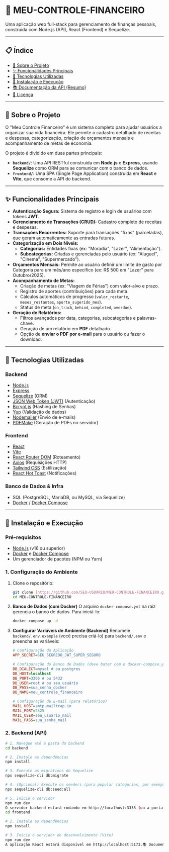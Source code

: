 # 🚀 MEU-CONTROLE-FINANCEIRO

Uma aplicação web full-stack para gerenciamento de finanças pessoais, construída com Node.js (API), React (Frontend) e Sequelize.

---

## 📋 Índice

* [🎯 Sobre o Projeto](#-sobre-o-projeto)
* [✨ Funcionalidades Principais](#-funcionalidades-principais)
* [🚀 Tecnologias Utilizadas](#-tecnologias-utilizadas)
* [🔧 Instalação e Execução](#-instalação-e-execução)
* [📚 Documentação da API (Resumo)](#-documentação-da-api-resumo)
* [📄 Licença](#-licença)

---

## 🎯 Sobre o Projeto

O "Meu Controle Financeiro" é um sistema completo para ajudar usuários a organizar sua vida financeira. Ele permite o cadastro detalhado de receitas e despesas, categorização, criação de orçamentos mensais e acompanhamento de metas de economia.

O projeto é dividido em duas partes principais:

* **`backend/`**: Uma API RESTful construída em **Node.js** e **Express**, usando **Sequelize** como ORM para se comunicar com o banco de dados.
* **`frontend/`**: Uma SPA (Single Page Application) construída em **React** e **Vite**, que consome a API do backend.

---

## ✨ Funcionalidades Principais

* **Autenticação Segura:** Sistema de registro e login de usuários com tokens **JWT**.
* **Gerenciamento de Transações (CRUD):** Cadastro completo de receitas e despesas.
* **Transações Recorrentes:** Suporte para transações "fixas" (parceladas), que geram automaticamente as entradas futuras.
* **Categorização em Dois Níveis:**
    * **Categorias:** Entidades fixas (ex: "Moradia", "Lazer", "Alimentação").
    * **Subcategorias:** Criadas e gerenciadas pelo usuário (ex: "Aluguel", "Cinema", "Supermercado").
* **Orçamentos Mensais:** Permite ao usuário definir um limite de gasto por Categoria para um mês/ano específico (ex: R$ 500 em "Lazer" para Outubro/2025).
* **Acompanhamento de Metas:**
    * Criação de metas (ex: "Viagem de Férias") com valor-alvo e prazo.
    * Registro de aportes (contribuições) para cada meta.
    * Cálculos automáticos de progresso (`valor_restante`, `meses_restantes`, `aporte_sugerido_mes`).
    * Status de meta (`on_track`, `behind`, `completed`, `overdue`).
* **Geração de Relatórios:**
    * Filtros avançados por data, categorias, subcategorias e palavras-chave.
    * Geração de um relatório em **PDF** detalhado.
    * Opção de **enviar o PDF por e-mail** para o usuário ou fazer o download.

---

## 🚀 Tecnologias Utilizadas

### Backend
* [Node.js](https://nodejs.org/)
* [Express](https://expressjs.com/)
* [Sequelize](https://sequelize.org/) (ORM)
* [JSON Web Token (JWT)](https://jwt.io/) (Autenticação)
* [Bcrypt.js](https://github.com/kelektiv/bcrypt.js) (Hashing de Senhas)
* [Yup](https://github.com/jquense/yup) (Validação de dados)
* [Nodemailer](https://nodemailer.com/) (Envio de e-mails)
* [PDFMake](https://pdfmake.github.io/) (Geração de PDFs no servidor)

### Frontend
* [React](https://reactjs.org/)
* [Vite](https://vitejs.dev/)
* [React Router DOM](https://reactrouter.com/) (Roteamento)
* [Axios](https://axios-http.com/) (Requisições HTTP)
* [Tailwind CSS](https://tailwindcss.com/) (Estilização)
* [React Hot Toast](https://react-hot-toast.com/) (Notificações)

### Banco de Dados & Infra
* SQL (PostgreSQL, MariaDB, ou MySQL, via Sequelize)
* [Docker](https://www.docker.com/) / [Docker Compose](https://docs.docker.com/compose/)

---

## 🔧 Instalação e Execução

### Pré-requisitos

* [Node.js](https://nodejs.org/en/) (v16 ou superior)
* [Docker](https://www.docker.com/get-started) e [Docker Compose](https://docs.docker.com/compose/install/)
* Um gerenciador de pacotes (NPM ou Yarn)

### 1. Configuração do Ambiente

1.  Clone o repositório:
    ```sh
    git clone [https://github.com/SEU-USUARIO/MEU-CONTROLE-FINANCEIRO.git](https://github.com/SEU-USUARIO/MEU-CONTROLE-FINANCEIRO.git)
    cd MEU-CONTROLE-FINANCEIRO
    ```

2.  **Banco de Dados (com Docker)**
    O arquivo `docker-compose.yml` na raiz gerencia o banco de dados. Para iniciá-lo:
    ```sh
    docker-compose up -d
    ```

3.  **Configurar Variáveis de Ambiente (Backend)**
    Renomeie `backend/.env.example` (você precisa criá-lo) para `backend/.env` e preencha as variáveis:

    ```ini
    # Configuração da Aplicação
    APP_SECRET=SEU_SEGREDO_JWT_SUPER_SEGURO

    # Configuração do Banco de Dados (deve bater com o docker-compose.yml)
    DB_DIALECT=mysql # ou postgres
    DB_HOST=localhost
    DB_PORT=3306 # ou 5432
    DB_USER=root # ou seu usuário
    DB_PASS=sua_senha_docker
    DB_NAME=meu_controle_financeiro

    # Configuração de E-mail (para relatórios)
    MAIL_HOST=smtp.mailtrap.io
    MAIL_PORT=2525
    MAIL_USER=seu_usuario_mail
    MAIL_PASS=sua_senha_mail
    ```

### 2. Backend (API)

```sh
# 1. Navegue até a pasta do backend
cd backend

# 2. Instale as dependências
npm install

# 3. Execute as migrations do Sequelize
npx sequelize-cli db:migrate

# 4. (Opcional) Execute os seeders (para popular categorias, por exemplo)
npx sequelize-cli db:seed:all

# 5. Inicie o servidor
npm run dev
O servidor backend estará rodando em http://localhost:3333 (ou a porta definida no seu server.js).3. Frontend (React)Bash# 1. Em um NOVO terminal, navegue até a pasta do frontend
cd frontend

# 2. Instale as dependências
npm install

# 3. Inicie o servidor de desenvolvimento (Vite)
npm run dev
A aplicação React estará disponível em http://localhost:5173.📚 Documentação da API (Resumo)Todas as rotas, exceto /register e /login, são protegidas e exigem um Token de Autenticação (Bearer <token>).MétodoEndpointDescriçãoAutenticaçãoPOST/registerRegistra um novo usuário.POST/loginAutentica um usuário e retorna um token JWT.TransaçõesGET/transactionsLista transações com filtros (datas, categorias, etc.).POST/transactionsCria uma transação (única ou recorrente).PUT/transactions/:idAtualiza uma transação (pode aplicar a futuras).DELETE/transactions/:idDeleta uma transação.DELETE/transactions/group/:groupIdDeleta transações recorrentes futuras.Orçamentos (Budgets)GET/budgetsLista orçamentos (com gasto_atual calculado).POST/budgetsCria um novo limite de orçamento para um mês/categoria.PUT/budgets/:idAtualiza um orçamento.DELETE/budgets/:idDeleta um orçamento.Metas (Goals)GET/goalsLista metas (com status e progresso calculados).POST/goalsCria uma nova meta de economia.POST/goals/:id/contributeAdiciona um aporte (contribuição) a uma meta.PUT/goals/:idAtualiza os dados de uma meta (título, valor, prazo).DELETE/goals/:idDeleta uma meta.CategoriasGET/categoriesLista as categorias principais (fixas).GET/subcategoriesLista as subcategorias criadas pelo usuário.POST/subcategoriesCria uma nova subcategoria.PUT/subcategories/:idAtualiza uma subcategoria.DELETE/subcategories/:idDeleta uma subcategoria.RelatóriosPOST/reports/customGera um relatório em PDF e envia por e-mail ou download.📄 LicençaEste projeto está sob a licença MIT. Veja o arquivo LICENSE para mais detalhes.
